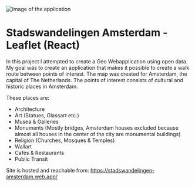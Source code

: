 ![Image of the application](https://github.com/Baeshee/Standwandelingen_Amsterdam-Leaflet/blob/master/Website_image.png)

# Stadswandelingen Amsterdam - Leaflet (React)

In this project I attempted to create a Geo Webapplication using open data. My goal was to create an application that makes it possible to create a walk route between points of interest. The map was created for Amsterdam, the capital of The Netherlands. The points of interest consists of cultural and historic places in Amsterdam.

These places are:
- Architecture
- Art (Statues, Glassart etc.)
- Musea & Galleries
- Monuments (Mostly bridges, Amsterdam houses excluded because almost all houses in the center of the city are monumental buildings)
- Religion (Churches, Mosques & Temples)
- Wallart
- Cafés & Restaurants
- Public Transit

Site is hosted and reachable from: https://stadswandelingen-amsterdam.web.app/
